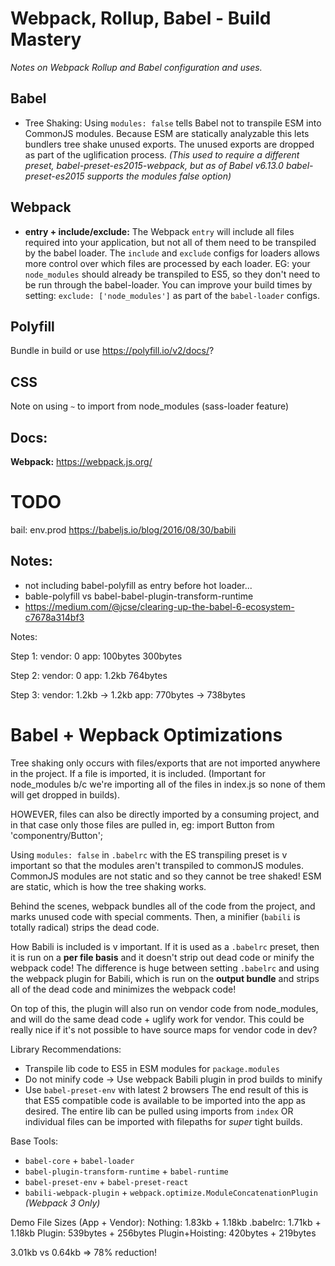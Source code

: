 # Webpack, Rollup, Babel - Build Mastery
_Notes on Webpack Rollup and Babel configuration and uses._

## Babel

* Tree Shaking: Using `modules: false` tells Babel not to transpile ESM into CommonJS
modules. Because ESM are statically analyzable this lets bundlers tree shake unused
exports. The unused exports are dropped as part of the uglification process. _(This
  used to require a different preset, babel-preset-es2015-webpack, but as of Babel
  v6.13.0 babel-preset-es2015 supports the modules false option)_

## Webpack

* **entry + include/exclude:** The Webpack `entry` will include all files required
  into your application, but not all of them need to be transpiled by the babel
  loader. The `include` and `exclude` configs for loaders allows more control over
  which files are processed by each loader. EG: your `node_modules` should already be
  transpiled to ES5, so they don't need to be run through the babel-loader. You can
  improve your build times by setting: `exclude: ['node_modules']` as part of the
  `babel-loader` configs.

## Polyfill
Bundle in build or use https://polyfill.io/v2/docs/?

## CSS
Note on using `~` to import from node_modules (sass-loader feature)

## Docs:
**Webpack:** https://webpack.js.org/

# TODO
bail: env.prod
https://babeljs.io/blog/2016/08/30/babili

## Notes:
- not including babel-polyfill as entry before hot loader...
- bable-polyfill vs babel-babel-plugin-transform-runtime
- https://medium.com/@jcse/clearing-up-the-babel-6-ecosystem-c7678a314bf3



Notes:

Step 1:
vendor: 0
app: 100bytes 300bytes

Step 2:
vendor: 0
app: 1.2kb 764bytes

Step 3:
vendor: 1.2kb -> 1.2kb
app: 770bytes -> 738bytes


# Babel + Wepback Optimizations
Tree shaking only occurs with files/exports that are not imported anywhere in the
project. If a file is imported, it is included. (Important for node_modules b/c we're
importing all of the files in index.js so none of them will get dropped in builds).

HOWEVER, files can also be directly imported by a consuming project, and in that case
only those files are pulled in, eg: import Button from 'componentry/Button';

Using `modules: false` in `.babelrc` with the ES transpiling preset is v important
so that the modules aren't transpiled to commonJS modules. CommonJS modules are not
static and so they cannot be tree shaked! ESM are static, which is how the tree
shaking works.

Behind the scenes, webpack bundles all of the code from the project, and marks unused
code with special comments. Then, a minifier (`babili` is totally radical) strips the
dead code.

How Babili is included is v important. If it is used as a `.babelrc` preset, then it
is run on a **per file basis** and it doesn't strip out dead code or minify the
webpack code! The difference is huge between setting `.babelrc` and using the webpack
plugin for Babili, which is run on the **output bundle** and strips all of the dead
code and minimizes the webpack code!

On top of this, the plugin will also run on vendor code from node_modules, and will
do the same dead code + uglify work for vendor. This could be really nice if it's
not possible to have source maps for vendor code in dev?

Library Recommendations:
- Transpile lib code to ES5 in ESM modules for `package.modules`
- Do not minify code -> Use webpack Babili plugin in prod builds to minify
- Use `babel-preset-env` with latest 2 browsers
The end result of this is that ES5 compatible code is available to be imported into
the app as desired. The entire lib can be pulled using imports from `index` OR
individual files can be imported with filepaths for _super_ tight builds.

Base Tools:
- `babel-core` + `babel-loader`
- `babel-plugin-transform-runtime` + `babel-runtime`
- `babel-preset-env` + `babel-preset-react`
- `babili-webpack-plugin` + `webpack.optimize.ModuleConcatenationPlugin` _(Webpack 3 Only)_

Demo File Sizes (App + Vendor):
Nothing: 1.83kb + 1.18kb
.babelrc: 1.71kb + 1.18kb
Plugin: 539bytes + 256bytes
Plugin+Hoisting: 420bytes + 219bytes

3.01kb vs 0.64kb => 78% reduction!



